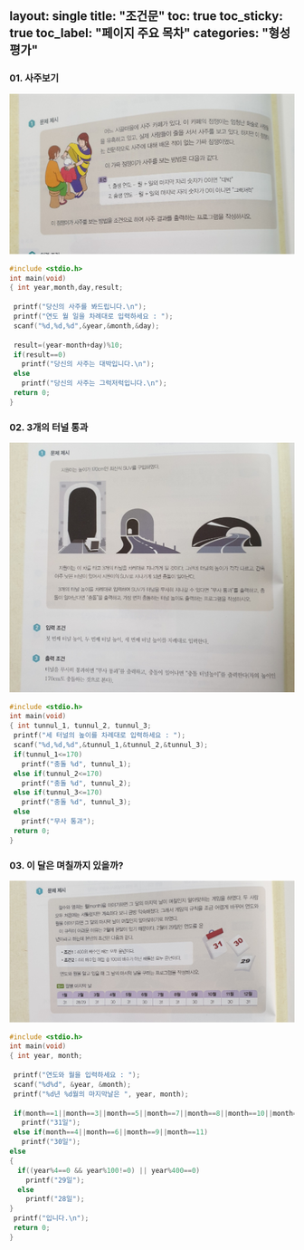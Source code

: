 layout: single
title: "조건문" toc: true
toc_sticky: true
toc_label: "페이지 주요 목차"
categories: "형성평가"
---


### 01. 사주보기
![saju](assets/images/사주.png)
~~~c
#include <stdio.h>
int main(void)
{ int year,month,day,result; 
 
 printf("당신의 사주를 봐드립니다.\n");
 printf("연도 월 일을 차례대로 입력하세요 : ");
 scanf("%d,%d,%d",&year,&month,&day);
 
 result=(year-month+day)%10;
 if(result==0)
   printf("당신의 사주는 대박입니다.\n");
 else
   printf("당신의 사주는 그럭저럭입니다.\n");
 return 0;
}
~~~


### 02. 3개의 터널 통과
![tunnul](assets/images/터널.png)
~~~c
#include <stdio.h>
int main(void)
{ int tunnul_1, tunnul_2, tunnul_3;
 printf("세 터널의 높이를 차례대로 입력하세요 : ");
 scanf("%d,%d,%d",&tunnul_1,&tunnul_2,&tunnul_3);
 if(tunnul_1<=170)
   printf("충돌 %d", tunnul_1);
 else if(tunnul_2<=170)
   printf("충돌 %d", tunnul_2);
 else if(tunnul_3<=170)
   printf("충돌 %d", tunnul_3);
 else
   printf("무사 통과");
 return 0;
}
~~~ 


### 03. 이 달은 며칠까지 있을까?
![callenderl](assets/images/이달.png)
~~~c
#include <stdio.h>
int main(void)
{ int year, month;
 
 printf("연도와 월을 입력하세요 : ");
 scanf("%d%d", &year, &month);
 printf("%d년 %d월의 마지막날은 ", year, month);

 if(month==1||month==3||month==5||month==7||month==8||month==10||month==12)
   printf("31일");
 else if(month==4||month==6||month==9||month==11)
   printf("30일");
else
{
  if((year%4==0 && year%100!=0) || year%400==0)
    printf("29일");
  else
    printf("28일");
}
 printf("입니다.\n");
 return 0;
}
~~~

